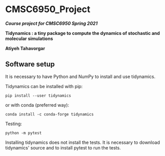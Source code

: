 # CMSC6950_Project
***Course project for CMSC6950 Spring 2021***

**Tidynamics : a tiny package to compute the dynamics of stochastic and molecular simulations**


**Atiyeh Tahavorgar**

## Software setup

It is necessary to have Python and NumPy to install and use tidynamics.


Tidynamics can be installed with pip:

```
pip install --user tidynamics
```

or with conda (preferred way):

```
conda install -c conda-forge tidynamics
```
Testing:

```
python -m pytest
```
Installing tidynamics does not install the tests. It is necessary to download tidynamics' source and to install
pytest to run the tests.


